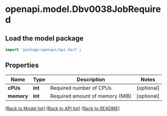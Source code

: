 # openapi.model.Dbv0038JobRequired

## Load the model package
```dart
import 'package:openapi/api.dart';
```

## Properties
Name | Type | Description | Notes
------------ | ------------- | ------------- | -------------
**cPUs** | **int** | Required number of CPUs | [optional] 
**memory** | **int** | Required amount of memory (MiB) | [optional] 

[[Back to Model list]](../README.md#documentation-for-models) [[Back to API list]](../README.md#documentation-for-api-endpoints) [[Back to README]](../README.md)


